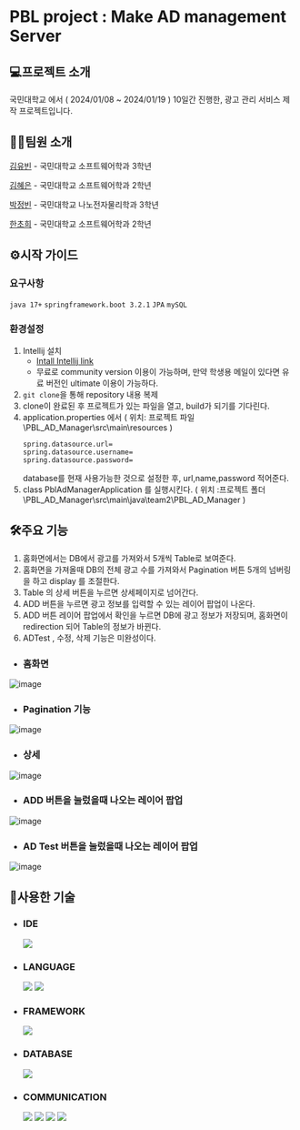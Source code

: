 # PBL project : Make AD management Server

## 💻프로젝트 소개
국민대학교 에서 ( 2024/01/08 ~ 2024/01/19 ) 10일간 진행한, 광고 관리 서비스 제작 프로젝트입니다.

## 🙋‍♂️팀원 소개
[김유빈](https://github.com/KimYooBin1) - 국민대학교 소프트웨어학과 3학년 

[김혜은](https://github.com/hyeesw) - 국민대학교 소프트웨어학과 2학년 

[박정빈](https://github.com/obb8923) - 국민대학교 나노전자물리학과 3학년 

[한초희](https://github.com/cherror) - 국민대학교 소프트웨어학과 2학년 



## ⚙️시작 가이드
   ### 요구사항
   `java 17+`
   `springframework.boot 3.2.1`
   `JPA`
   `mySQL`
   
   ### 환경설정
1. Intellij 설치
     - [Intall Intellij link](https://www.jetbrains.com/idea/)
     - 무료로 community version 이용이 가능하며, 만약 학생용 메일이 있다면 유료 버전인 ultimate 이용이 가능하다.
2. `git clone`을 통해 repository 내용 복제
3. clone이 완료된 후 프로젝트가 있는 파일을 열고, build가 되기를 기다린다.
4. application.properties 에서 ( 위치: 프로젝트 파일\PBL_AD_Manager\src\main\resources )
   ```
   spring.datasource.url=
   spring.datasource.username=
   spring.datasource.password=
   ```
   database를 현재 사용가능한 것으로 설정한 후, url,name,password  적어준다.
5.   class PblAdManagerApplication 를 실행시킨다. ( 위치 :프로젝트 폴더\PBL_AD_Manager\src\main\java\team2\PBL_AD_Manager )

## 🛠️주요 기능
   1. 홈화면에서는 DB에서 광고를 가져와서 5개씩 Table로 보여준다.
   2. 홈화면을 가져올때 DB의 전체 광고 수를 가져와서 Pagination 버튼 5개의 넘버링을 하고 display 를 조절한다.
   3. Table 의 상세 버튼을 누르면 상세페이지로 넘어간다.
   4. ADD 버튼을 누르면 광고 정보를 입력할 수 있는 레이어 팝업이 나온다.
   5. ADD 버튼 레이어 팝업에서 확인을 누르면 DB에 광고 정보가 저장되며, 홈화면이 redirection 되어 Table의 정보가 바뀐다.
   6. ADTest , 수정, 삭제 기능은 미완성이다.
      
   * ### 홈화면
![image](https://github.com/PBL-AD-Management/Backend/assets/59199893/ed3e8d9a-bf37-4834-8416-987fcfe850e4)
   * ### Pagination 기능
![image](https://github.com/PBL-AD-Management/Backend/assets/59199893/47233664-06ab-4980-9c94-d583b1980514)
   * ### 상세
![image](https://github.com/PBL-AD-Management/Backend/assets/59199893/b808e872-a2a2-47a0-815e-8f25a06afbfc)
   * ### ADD 버튼을 눌렀을때 나오는 레이어 팝업
![image](https://github.com/PBL-AD-Management/Backend/assets/59199893/537d3028-4330-4bd0-8693-4087dbcacf35)
   * ### AD Test 버튼을 눌렀을때 나오는 레이어 팝업
![image](https://github.com/PBL-AD-Management/Backend/assets/59199893/415b8150-f9b9-43ca-b4e4-c7563d4bd234)


## 🔗사용한 기술
* ### IDE
  <img src="https://img.shields.io/badge/Intellij-000000?style=for-the-badge&logo=Intellij&logoColor=white">
* ### LANGUAGE
  <img src="https://img.shields.io/badge/java-007396?style=for-the-badge&logo=java&logoColor=white"> <img src="https://img.shields.io/badge/javascript-F7DF1E?style=for-the-badge&logo=javascript&logoColor=black">
* ### FRAMEWORK
  <img src="https://img.shields.io/badge/spring-6DB33F?style=for-the-badge&logo=spring&logoColor=white">
* ### DATABASE
  <img src="https://img.shields.io/badge/mySQL-4479A1?style=for-the-badge&logo=mySQL&logoColor=white">
* ### COMMUNICATION
  <img src="https://img.shields.io/badge/github-181717?style=for-the-badge&logo=github&logoColor=white"> <img src="https://img.shields.io/badge/git-F05032?style=for-the-badge&logo=git&logoColor=white"> <img src="https://img.shields.io/badge/notion-000000?style=for-the-badge&logo=notion&logoColor=white"> <img src="https://img.shields.io/badge/Trello-0052CC?style=for-the-badge&logo=Trello&logoColor=white">
